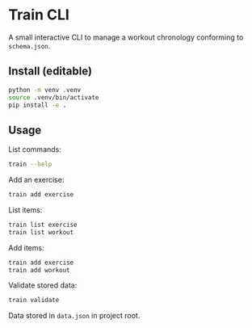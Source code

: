 # Train CLI

A small interactive CLI to manage a workout chronology conforming to `schema.json`.

## Install (editable)

```bash
python -m venv .venv
source .venv/bin/activate
pip install -e .
```

## Usage

List commands:

```bash
train --help
```

Add an exercise:

```bash
train add exercise
```

List items:

```bash
train list exercise
train list workout
```

Add items:

```bash
train add exercise
train add workout
```

Validate stored data:

```bash
train validate
```

Data stored in `data.json` in project root.
